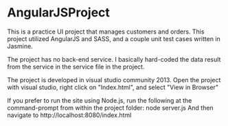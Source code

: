 # AngularJSProject

This is a practice UI project that manages customers and orders. This project utilized AngularJS and SASS, and a couple unit test cases written in Jasmine.

The project has no back-end service. I basically hard-coded the data result from the service in the service file in the project. 

The project is developed in visual studio community 2013. Open the project with visual studio, right click on "Index.html", and select "View in Browser"

If you prefer to run the site using Node.js, run the following at the command-prompt from within the project folder:
node server.js
And then navigate to http://localhost:8080/index.html
